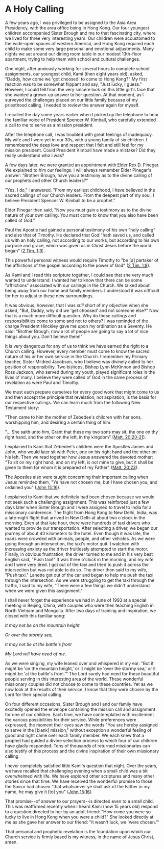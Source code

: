 # A Holy Calling

A few years ago, I was privileged to be assigned to the Asia Area Presidency,
with the area office being in Hong Kong. Our four youngest children
accompanied Sister Brough and me to that fascinating city, where we lived for
three very interesting years. Our children were accustomed to the wide-open
spaces of western America, and Hong Kong required each child to make some very
large personal and emotional adjustments. Many nights we sat around our dining
room table in our modest 13th-floor apartment, trying to help them with school
and cultural challenges.

One night, after anxiously working for several hours to complete school
assignments, our youngest child, Kami (then eight years old), asked, "Daddy,
how come we 'got choosed' to come to Hong Kong?" My first reaction was to be
somewhat flippant and say, "Just lucky, I guess." However, I could tell from
the very sincere look on this little girl's face that she wanted a grown-up
answer to her question. At that moment, as I surveyed the challenges placed on
our little family because of my priesthood calling, I needed to review the
answer again for myself.

I recalled the day some years earlier when I picked up the telephone to hear
the familiar voice of President Spencer W. Kimball, who carefully extended a
call to me to serve as a mission president.

After the telephone call, I was troubled with great feelings of inadequacy. My
wife and I were yet in our 30s, with a young family of six children. I
remembered the deep love and respect that I felt and still feel for my mission
president. Could President Kimball have made a mistake? Did they really
understand who I was?

A few days later, we were granted an appointment with Elder Rex D. Pinegar. We
explained to him our feelings. I will always remember Elder Pinegar's answer:
"Brother Brough, have you a testimony as to the divine calling of our prophets
and other Church leaders?"

"Yes, I do," I answered. "From my earliest childhood, I have believed in the
sacred callings of our Church leaders. From the deepest part of my soul, I
believe President Spencer W. Kimball to be a prophet."

Elder Pinegar then said, "Now you must gain a testimony as to the divine
nature of your own calling. You must come to know that _you_ also have been
called of God."

Paul the Apostle had gained a personal testimony of his own "holy calling" and
also that of Timothy. He declared that God "hath saved us, and called us with
an holy calling, not according to our works, but according to his own purpose
and grace, which was given us in Christ Jesus before the world began" ([2 Tim.
1:9](https://www.lds.org/scriptures/nt/2-tim/1.9?lang=eng#8)).

This powerful personal witness would require Timothy to "be [a] partaker of
the afflictions of the gospel according to the power of God" ([2 Tim.
1:8](https://www.lds.org/scriptures/nt/2-tim/1.8?lang=eng#7)).

As Kami and I read this scripture together, I could see that she very much
wanted to understand. I wanted her to know that there can be some
"afflictions" associated with our callings in the Church. We talked about
being away from our home and family members. I understood it was difficult for
her to adjust to these new surroundings.

It was obvious, however, that I was _still_ short of my objective when she
asked, "But, Daddy, why did _we_ 'get choosed' and not someone else?" Now that
is a much more difficult question. Why do these callings and responsibilities
come to some and not to others? I was reminded of the charge President
Hinckley gave me upon my ordination as a Seventy. He said: "Brother Brough,
now a lot of people are going to say a lot of nice things about you. Don't
believe them!"

It is very dangerous for any of us to think we have earned the right to a
Church calling. However, every member must come to know the sacred nature of
his or her own service in the Church. I remember my Primary teacher, Sister
Mildred Jacobson, who I believe was divinely called to her position of
responsibility. Two bishops, Bishop Lynn McKinnon and Bishop Ross Jackson, who
served during my youth, played significant roles in the lives of many. I
believe they were called of God in the same process of revelation as were Paul
and Timothy.

We must each prepare ourselves for every good work that might come to us and
then accept the principle that revelation, not aspiration, is the basis for
our respective callings. We can learn much from the following New Testament
story:

"Then came to him the mother of Zebedee's children with her sons, worshipping
him, and desiring a certain thing of him.

"... She saith unto him, Grant that these my two sons may sit, the one on thy
right hand, and the other on the left, in thy kingdom" ([Matt.
20:20-21](https://www.lds.org/scriptures/nt/matt/20.20-21?lang=eng#19)).

I explained to Kami that Zebedee's children were the Apostles James and John,
who would later sit with Peter, one on his right hand and the other on his
left. Then we read together how Jesus answered the devoted mother: "To sit on
my right hand, and on my left, is not mine to give, but it shall be given to
them for whom it is prepared of my Father" ([Matt.
20:23](https://www.lds.org/scriptures/nt/matt/20.23?lang=eng#22)).

The Apostles also were taught concerning their important calling when Jesus
reminded them, "Ye have not chosen me, but I have chosen you, and ordained
you" ([John 15:16](https://www.lds.org/scriptures/nt/john/15.16?lang=eng#15)).

I explained to Kami that we definitely had been chosen because we would not
seek such a challenging assignment. This was reinforced just a few days later
when Sister Brough and I were assigned to travel to India for a missionary
conference. The flight from Hong Kong to New Delhi, India, was a late-night
flight that arrived in New Delhi at about two o'clock in the morning. Even at
that late hour, there were hundreds of taxi drivers who wanted to provide our
transportation. After selecting a driver, we began our journey of about 40
kilometers to the hotel. Even though it was late, the roads were crowded with
animals, people, and other vehicles. As we were going through an intersection,
the taxi's motor quit. I watched with increasing anxiety as the driver
fruitlessly attempted to start the motor. Finally, in obvious frustration, the
driver turned to me and in his very best English said, "Push taxi!" It was
three o'clock in the morning, and my wife and I were very tired. I got out of
the taxi and tried to push it across the intersection but was not able to do
so. The driver then said to my wife, "Push taxi." Lanette got out of the car
and began to help me push the taxi through the intersection. As we were
struggling to get the taxi through the traffic, I said to my wife, "There were
a few things we didn't understand when we were given this assignment."

I shall never forget the experience we had in June of 1993 at a special
meeting in Beijing, China, with couples who were then teaching English in
North Vietnam and Mongolia. After two days of training and inspiration, we
closed with this familiar song:

_It may not be on the mountain height_

_Or over the stormy sea,_

_It may not be at the battle's front_

_My Lord will have need of me._

As we were singing, my wife leaned over and whispered in my ear: "But it might
be 'on the mountain height,' or it might be 'over the stormy sea,' or it might
be 'at the battle's front.'" The Lord surely had need for these beautiful
people serving in this interesting area of the world. These wonderful
missionary couples did not choose to come to these countries. Yet as we now
look at the results of their service, I know that they were chosen by the Lord
for their special calling.

On four different occasions, Sister Brough and I and our family have excitedly
opened the envelope containing the mission call and assignment for one of our
children. Each time, we have contemplated with excitement the various
possibilities for their service. While preferences were expressed, the moment
their eyes saw the words "You are hereby assigned to serve in the [blank]
mission," without exception a wonderful feeling of good and right came over
each family member. We each knew that a prophet had guided a divine selection
process to which four of our children have gladly responded. Tens of thousands
of returned missionaries can also testify of this process and the divine
inspiration of their own missionary calling.

I never completely satisfied little Kami's question that night. Over the
years, we have recalled that challenging evening when a small child was a bit
overwhelmed with life. We have explored other scriptures and many other
stories since that time. We have received the wonderful promise to those the
Savior had chosen "that whatsoever ye shall ask of the Father in my name, he
may give it [to] you" ([John
15:16](https://www.lds.org/scriptures/nt/john/15.16?lang=eng#15)).

That promise--of answer to our prayers--is directed even to a small child.
This was reaffirmed recently when I heard Kami (now 15 years old) respond to a
question directed to her by an adult friend: "How come you were so lucky to
live in Hong Kong when you were a child?" She looked directly at me as she
gave her answer to our friend: "It wasn't luck, we 'were chosen.'"

That personal and prophetic revelation is the foundation upon which our Church
service is firmly based is my witness, in the name of Jesus Christ, amen.

